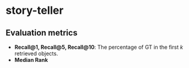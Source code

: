 # story-teller

## Evaluation metrics
- **Recall@1, Recall@5, Recall@10**: The percentage of GT in the first *k* retrieved objects.
- **Median Rank**
